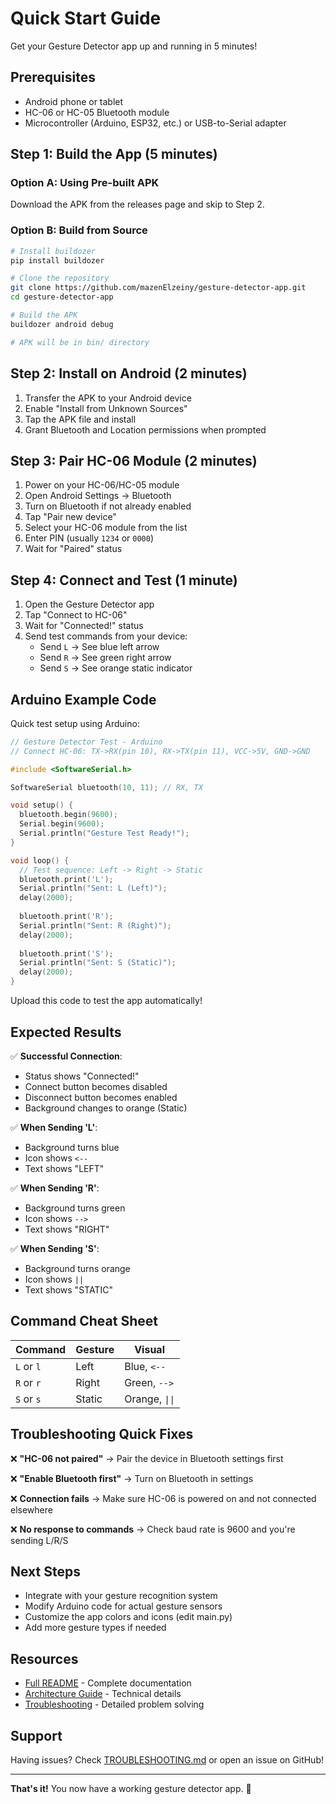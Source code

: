 # Quick Start Guide

Get your Gesture Detector app up and running in 5 minutes!

## Prerequisites

- Android phone or tablet
- HC-06 or HC-05 Bluetooth module
- Microcontroller (Arduino, ESP32, etc.) or USB-to-Serial adapter

## Step 1: Build the App (5 minutes)

### Option A: Using Pre-built APK
Download the APK from the releases page and skip to Step 2.

### Option B: Build from Source
```bash
# Install buildozer
pip install buildozer

# Clone the repository
git clone https://github.com/mazenElzeiny/gesture-detector-app.git
cd gesture-detector-app

# Build the APK
buildozer android debug

# APK will be in bin/ directory
```

## Step 2: Install on Android (2 minutes)

1. Transfer the APK to your Android device
2. Enable "Install from Unknown Sources"
3. Tap the APK file and install
4. Grant Bluetooth and Location permissions when prompted

## Step 3: Pair HC-06 Module (2 minutes)

1. Power on your HC-06/HC-05 module
2. Open Android Settings → Bluetooth
3. Turn on Bluetooth if not already enabled
4. Tap "Pair new device"
5. Select your HC-06 module from the list
6. Enter PIN (usually `1234` or `0000`)
7. Wait for "Paired" status

## Step 4: Connect and Test (1 minute)

1. Open the Gesture Detector app
2. Tap "Connect to HC-06"
3. Wait for "Connected!" status
4. Send test commands from your device:
   - Send `L` → See blue left arrow
   - Send `R` → See green right arrow
   - Send `S` → See orange static indicator

## Arduino Example Code

Quick test setup using Arduino:

```cpp
// Gesture Detector Test - Arduino
// Connect HC-06: TX->RX(pin 10), RX->TX(pin 11), VCC->5V, GND->GND

#include <SoftwareSerial.h>

SoftwareSerial bluetooth(10, 11); // RX, TX

void setup() {
  bluetooth.begin(9600);
  Serial.begin(9600);
  Serial.println("Gesture Test Ready!");
}

void loop() {
  // Test sequence: Left -> Right -> Static
  bluetooth.print('L');
  Serial.println("Sent: L (Left)");
  delay(2000);
  
  bluetooth.print('R');
  Serial.println("Sent: R (Right)");
  delay(2000);
  
  bluetooth.print('S');
  Serial.println("Sent: S (Static)");
  delay(2000);
}
```

Upload this code to test the app automatically!

## Expected Results

✅ **Successful Connection**:
- Status shows "Connected!"
- Connect button becomes disabled
- Disconnect button becomes enabled
- Background changes to orange (Static)

✅ **When Sending 'L'**:
- Background turns blue
- Icon shows `<--`
- Text shows "LEFT"

✅ **When Sending 'R'**:
- Background turns green
- Icon shows `-->`
- Text shows "RIGHT"

✅ **When Sending 'S'**:
- Background turns orange
- Icon shows `||`
- Text shows "STATIC"

## Command Cheat Sheet

| Command | Gesture | Visual |
|---------|---------|--------|
| `L` or `l` | Left | Blue, `<--` |
| `R` or `r` | Right | Green, `-->` |
| `S` or `s` | Static | Orange, `\|\|` |

## Troubleshooting Quick Fixes

❌ **"HC-06 not paired"**
→ Pair the device in Bluetooth settings first

❌ **"Enable Bluetooth first"**
→ Turn on Bluetooth in settings

❌ **Connection fails**
→ Make sure HC-06 is powered on and not connected elsewhere

❌ **No response to commands**
→ Check baud rate is 9600 and you're sending L/R/S

## Next Steps

- Integrate with your gesture recognition system
- Modify Arduino code for actual gesture sensors
- Customize the app colors and icons (edit main.py)
- Add more gesture types if needed

## Resources

- [Full README](README.md) - Complete documentation
- [Architecture Guide](ARCHITECTURE.md) - Technical details
- [Troubleshooting](TROUBLESHOOTING.md) - Detailed problem solving

## Support

Having issues? Check [TROUBLESHOOTING.md](TROUBLESHOOTING.md) or open an issue on GitHub!

---

**That's it!** You now have a working gesture detector app. 🎉
